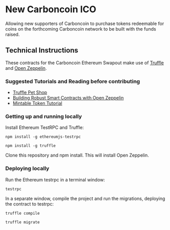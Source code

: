# New Carboncoin ICO

Allowing new supporters of Carboncoin to purchase tokens redeemable for coins on the forthcoming Carboncoin network to be built with the funds raised.

## Technical Instructions

These contracts for the Carboncoin Ethereum Swapout make use of [Truffle](truffleframework.com) and [Open Zeppelin](https://openzeppelin.org/).

### Suggested Tutorials and Reading before contributing

* [Truffle Pet Shop](http://truffleframework.com/tutorials/pet-shop)
* [Building Robust Smart Contracts with Open Zeppelin](http://truffleframework.com/tutorials/robust-smart-contracts-with-openzeppelin)
* [Mintable Token Tutorial](https://blog.zeppelin.solutions/how-to-create-token-and-initial-coin-offering-contracts-using-truffle-openzeppelin-1b7a5dae99b6)

### Getting up and running locally

Install Ethereum TestRPC and Truffle:

`npm install -g ethereumjs-testrpc`

`npm install -g truffle`

Clone this repository and npm install. This will install Open Zeppelin.

### Deploying locally

Run the Ethereum testrpc in a terminal window:

`testrpc`

In a separate window, compile the project and run the migrations, deploying the contract to testrpc:

`truffle compile`

`truffle migrate`
